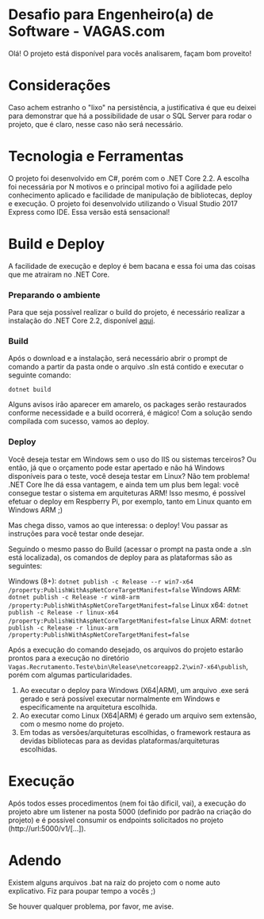 # Desafio para Engenheiro(a) de Software - VAGAS.com
Olá! O projeto está disponível para vocês analisarem, façam bom proveito! 

# Considerações
Caso achem estranho o "lixo" na persistência, a justificativa é que eu deixei para demonstrar que há a possibilidade de usar o SQL Server para rodar o projeto, que é claro, nesse caso não será necessário.

# Tecnologia e Ferramentas
O projeto foi desenvolvido em C#, porém com o .NET Core 2.2. A escolha foi necessária por N motivos e o principal motivo foi a agilidade pelo conhecimento aplicado e facilidade de manipulação de bibliotecas, deploy e execução. O projeto foi desenvolvido utilizando o Visual Studio 2017 Express como IDE. Essa versão está sensacional! 

# Build e Deploy
A facilidade de execução e deploy é bem bacana e essa foi uma das coisas que me atrairam no .NET Core. 

### Preparando o ambiente
Para que seja possível realizar o build do projeto, é necessário realizar a instalação do .NET Core 2.2, disponível [aqui](https://dotnet.microsoft.com/download/thank-you/dotnet-sdk-2.2.103-windows-x64-installer).

### Build
Após o download e a instalação, será necessário abrir o prompt de comando a partir da pasta onde o arquivo .sln está contido e executar o seguinte comando:

```dotnet build```

Alguns avisos irão aparecer em amarelo, os packages serão restaurados conforme necessidade e a build ocorrerá, é mágico!
Com a solução sendo compilada com sucesso, vamos ao deploy.

### Deploy
Você deseja testar em Windows sem o uso do IIS ou sistemas terceiros? Ou então, já que o orçamento pode estar apertado e não há Windows disponíveis para o teste, você deseja testar em Linux? Não tem problema! .NET Core lhe dá essa vantagem, e ainda tem um plus bem legal: você consegue testar o sistema em arquiteturas ARM! Isso mesmo, é possível efetuar o deploy em Respberry Pi, por exemplo, tanto em Linux quanto em Windows ARM ;)

Mas chega disso, vamos ao que interessa: o deploy! Vou passar as instruções para você testar onde desejar.

Seguindo o mesmo passo do Build (acessar o prompt na pasta onde a .sln está localizada), os comandos de deploy para as plataformas são as seguintes:

Windows (8+): ```dotnet publish -c Release --r win7-x64 /property:PublishWithAspNetCoreTargetManifest=false```
Windows ARM: ```dotnet publish -c Release -r win8-arm /property:PublishWithAspNetCoreTargetManifest=false```
Linux x64: ```dotnet publish -c Release -r linux-x64 /property:PublishWithAspNetCoreTargetManifest=false```
Linux ARM: ```dotnet publish -c Release -r linux-arm /property:PublishWithAspNetCoreTargetManifest=false```

Após a execução do comando desejado, os arquivos do projeto estarão prontos para a execução no diretório ```Vagas.Recrutamento.Teste\bin\Release\netcoreapp2.2\win7-x64\publish```, porém com algumas particularidades.
1. Ao executar o deploy para Windows (X64|ARM), um arquivo .exe será gerado e será possível executar normalmente em Windows e especificamente na arquitetura escolhida.
2. Ao executar como Linux (X64|ARM) é gerado um arquivo sem extensão, com o mesmo nome do projeto.
3. Em todas as versões/arquiteturas escolhidas, o framework restaura as devidas bibliotecas para as devidas plataformas/arquiteturas escolhidas.

# Execução
Após todos esses procedimentos (nem foi tão dificil, vai), a execução do projeto abre um listener na posta 5000 (definido por padrão na criação do projeto) e é possível consumir os endpoints solicitados no projeto (http://url:5000/v1/[...]).

# Adendo
Existem alguns arquivos .bat na raiz do projeto com o nome auto explicativo. Fiz para poupar tempo a vocês ;)

Se houver qualquer problema, por favor, me avise.
